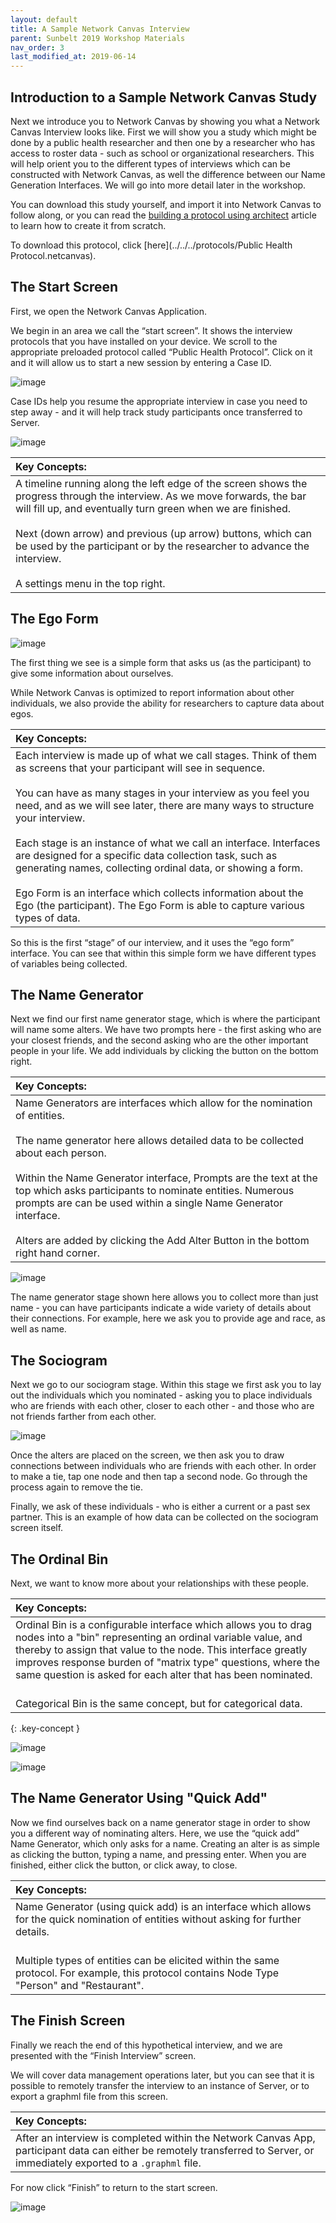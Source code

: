 ```yaml
---
layout: default
title: A Sample Network Canvas Interview
parent: Sunbelt 2019 Workshop Materials
nav_order: 3
last_modified_at: 2019-06-14
---
```



## Introduction to a Sample Network Canvas Study

Next we introduce you to Network Canvas by showing you what a Network Canvas Interview looks like. First we will show you a study which might be done by a public health researcher and then one by a researcher who has access to roster data - such as school or organizational researchers. This will help orient you to the different types of interviews which can be constructed with Network Canvas, as well the difference between our Name Generation Interfaces. We will go into more detail later in the workshop.

You can download this study yourself, and import it into Network Canvas to follow along, or you can read the [building a protocol using architect](./building-using-architect.md) article to learn how to create it from scratch.

To download this protocol, click [here](../../../protocols/Public Health Protocol.netcanvas).

## The Start Screen

First, we open the Network Canvas Application.

We begin in an area we call the “start screen”. It shows the interview protocols that you have installed on your device.  We scroll to the appropriate preloaded protocol called “Public Health Protocol”. Click on it and it will allow us to start a new session by entering a Case ID.

![image](/assets/img/introduction-images/start-screen.png)

Case IDs help you resume the appropriate interview in case you need to step away - and it will help track study participants once transferred to Server. 

![image](/assets/img/introduction-images/case-id.png)

| Key Concepts:                          |
| :----------------------------------------------------------- |
| A timeline running along the left edge of the screen shows the progress through the interview. As we move forwards, the bar will fill up, and eventually turn green when we are finished.<br/><br/>Next (down arrow) and previous (up arrow) buttons, which can be used by the participant or by the researcher to advance the interview.<br/><br/>A settings menu in the top right. |

## The Ego Form

![image](/assets/img/introduction-images/ego-form.png)

The first thing we see is a simple form that asks us (as the participant) to give some information about ourselves. 

While Network Canvas is optimized to report information about other individuals, we also provide the ability for researchers to capture data about egos.

| Key Concepts:                          |
| :----------------------------------------------------------- |
| Each interview is made up of what we call stages. Think of them as screens that your participant will see in sequence.<br/><br/>You can have as many stages in your interview as you feel you need, and as we will see later, there are many ways to structure your interview.<br/><br/>Each stage is an instance of what we call an interface. Interfaces are designed for a specific data collection task, such as generating names, collecting ordinal data, or showing a form. <br/><br/>Ego Form is an interface which collects information about the Ego (the participant). The Ego Form is able to capture various types of data.  |

So this is the first “stage” of our interview, and it uses the “ego form” interface. You can see that within this simple form we have different types of variables being collected.

## The Name Generator

Next we find our first name generator stage, which is where the participant will name some alters. We have two prompts here - the first asking who are your closest friends, and the second asking who are the other important people in your life. We add individuals by clicking the button on the bottom right.

| Key Concepts:                          |
| :----------------------------------------------------------- |
| Name Generators are interfaces which allow for the nomination of entities.<br/><br/>The name generator here allows detailed data to be collected about each person.<br/><br/>Within the Name Generator interface, Prompts are the text at the top which asks participants to nominate entities. Numerous prompts are can be used within a single Name Generator interface. <br/><br/>Alters are added by clicking the Add Alter Button in the bottom right hand corner. |

![image](/assets/img/introduction-images/name-generator.png)

The name generator stage shown here allows you to collect more than just name - you can have participants indicate a wide variety of details about their connections. For example, here we ask you to provide age and race, as well as name. 

## The Sociogram

Next we go to our sociogram stage. Within this stage we first ask you to lay out the individuals which you nominated - asking you to place individuals who are friends with each other, closer to each other - and those who are not friends farther from each other. 

![image](/assets/img/introduction-images/sociogram.png)

Once the alters are placed on the screen, we then ask you to draw connections between individuals who are friends with each other. In order to make a tie, tap one node and then tap a second node. Go through the process again to remove the tie. 

Finally, we ask of these individuals - who is either a current or a past sex partner. This is an example of how data can be collected on the sociogram screen itself. 

## The Ordinal Bin

Next, we want to know more about your relationships with these people.

| Key Concepts:                          |
| :----------------------------------------------------------- |
| Ordinal Bin is a configurable interface which allows you to drag nodes into a "bin" representing an ordinal variable value, and thereby to assign that value to the node. This interface greatly improves response burden of "matrix type" questions, where the same question is asked for each alter that has been nominated.<br/><br/>
Categorical Bin is the same concept, but for categorical data. |
{: .key-concept }

![image](/assets/img/introduction-images/ordinal-bin.png)

![image](/assets/img/introduction-images/categorical-bin.png)

## The Name Generator Using "Quick Add"

Now we find ourselves back on a name generator stage in order to show you a different way of nominating alters. Here, we use the “quick add” Name Generator, which only asks for a name. Creating an alter is as simple as clicking the button, typing a name, and pressing enter. When you are finished, either click the button, or click away, to close.

| Key Concepts:                          |
| :----------------------------------------------------------- |
| Name Generator (using quick add) is an interface which allows for the quick nomination of entities without asking for further details.<br/><br/>
Multiple types of entities can be elicited within the same protocol. For example, this protocol contains Node Type "Person" and "Restaurant". |

## The Finish Screen

Finally we reach the end of this hypothetical interview, and we are presented with the “Finish Interview” screen.

We will cover data management operations later, but you can see that it is possible to remotely transfer the interview to an instance of Server, or to export a graphml file from this screen.

| Key Concepts:                          |
| :----------------------------------------------------------- |
| After an interview is completed within the Network Canvas App, participant data can either be remotely transferred to Server, or immediately exported to a `.graphml` file. |

For now click “Finish” to return to the start screen.

![image](/assets/img/introduction-images/finish.png)
